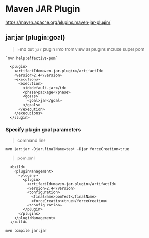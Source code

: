 # Maven JAR Plugin

https://maven.apache.org/plugins/maven-jar-plugin/

## jar:jar (plugin:goal)

> Find out `jar` plugin info from view all plugins include super pom

```
`mvn help:effective-pom` 
```

```
  <plugin>
    <artifactId>maven-jar-plugin</artifactId>
    <version>2.4</version>
    <executions>
      <execution>
        <id>default-jar</id>
        <phase>package</phase>
        <goals>
          <goal>jar</goal>
        </goals>
      </execution>
    </executions>
  </plugin>
```

### Specify plugin goal parameters

> command line

`mvn jar:jar -Djar.finalName=test -Djar.forceCreation=true`

> pom.xml

```
  <build>
    <pluginManagement>
      <plugins>
        <plugin>
          <artifactId>maven-jar-plugin</artifactId>
          <version>2.4</version>
          <configuration>
            <finalName>pomTest</finalName>
            <forceCreation>true</forceCreation>
          </configuration>
        </plugin>
      </plugins>
    </pluginManagement>
  </build>
```

`mvn compile jar:jar`
